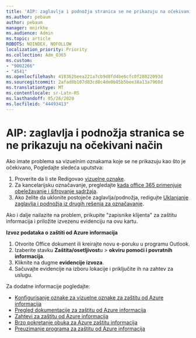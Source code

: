 ```yaml
---
title: 'AIP: zaglavlja i podnožja stranica se ne prikazuju na očekivani način'
ms.author: pebaum
author: pebaum
manager: mnirkhe
ms.audience: Admin
ms.topic: article
ROBOTS: NOINDEX, NOFOLLOW
localization_priority: Priority
ms.collection: Adm_O365
ms.custom:
- "9002266"
- "4541"
ms.openlocfilehash: 418362beea221a7cb9d8fd4be6cfc0f28022093d
ms.sourcegitcommit: 2afad0b107d03cd8c4de0b85b5bee38a13a7960d
ms.translationtype: MT
ms.contentlocale: sr-Latn-RS
ms.lasthandoff: 05/26/2020
ms.locfileid: "44493413"
---
```

# <a name="aip-headers-and-footers-not-displaying-as-expected"></a>AIP: zaglavlja i podnožja stranica se ne prikazuju na očekivani način

Ako imate problema sa vizuelnim oznakama koje se ne prikazuju kao što je očekivano, Pogledajte sledeća uputstva:

1. Proverite da li ste Redigovao [vizuelne oznake](https://docs.microsoft.com/azure/information-protection/configure-policy-markings#when-visual-markings-are-applied).
2. Za kancelarijsku označavanje, pregledajte [kada office 365 primenjuje obeležavanje i šifrovanje sadržaja](https://docs.microsoft.com/microsoft-365/compliance/sensitivity-labels-office-apps#when-office-apps-apply-content-marking-and-encryption).
3. Ako želite da uklonite postojeće zaglavlja/podnožja, redigujte [Uklanjanje zaglavlja i podnožja iz drugih rešenja za označavanje](https://docs.microsoft.com/azure/information-protection/rms-client/client-admin-guide-customizations#remove-headers-and-footers-from-other-labeling-solutions).

Ako i dalje nailazite na problem, prikupite "zapisnike klijenta" za zaštitu informacija i priložite izvezenu evidenciju na ovu kartu.

**Izvoz podataka o zaštiti od Azure informacija**

1. Otvorite Office dokument ili kreirajte novu e-poruku u programu Outlook.
2. Izaberite stavku **Zaštita/osetljivost**u  >  **okviru pomoći i povratnih informacija**.
3. Kliknite na dugme **evidencije izvoza**.
4. Sačuvajte evidencije na izboru lokacije i priključite ih na zahtev za uslugu.

Za dodatne informacije pogledajte:

- [Konfigurisanje oznake za vizuelne oznake za zaštitu od Azure informacija](https://docs.microsoft.com/azure/information-protection/configure-policy-markings)
- [Pregled dokumentacije za zaštitu od Azure informacija](https://docs.microsoft.com/azure/information-protection/what-is-information-protection)
- [Zahtevi za zaštitu od Azure informacija](https://docs.microsoft.com/azure/information-protection/get-started/requirements)
- [Brzo pokretanje obuka za Azure zaštitu informacija](https://docs.microsoft.com/azure/information-protection/get-started/infoprotect-quick-start-tutorial)
- [Preuzimanje programa za zaštitu od Azure informacija](https://www.microsoft.com/download/details.aspx?id=53018)
